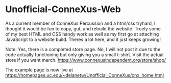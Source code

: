 # Unofficial-ConneXus-Web
As a current member of ConneXus Percussion and a html/css tryhard, I thought it would be fun to copy, gut, and rebuild the website. Truely some of my best HTML and CSS handy work as well as my first go at attaching JavaScript to a website build. Theres a lot here, and it just keeps growing!

Note: Yes, there is a completed store page. No, I will not post it due to the code actually functioning but only giving you a small t-shirt.
	Visit the actual store if you want merch.
	https://www.connexusindependent.org/store/shop/

The example page is now live at https://homepages.uc.edu/~delanetw/Unofficial_ConneXus/cnx_home.html
